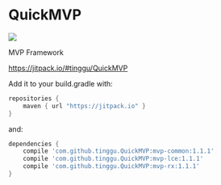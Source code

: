 # QuickMVP

[![](https://jitpack.io/v/tinggu/QuickMvp.svg)](https://jitpack.io/#tinggu/QuickMvp)

MVP Framework

https://jitpack.io/#tinggu/QuickMVP

Add it to your build.gradle with:
```gradle
repositories {
    maven { url "https://jitpack.io" }
}
```
and:

```gradle
dependencies {
    compile 'com.github.tinggu.QuickMVP:mvp-common:1.1.1'
    compile 'com.github.tinggu.QuickMVP:mvp-lce:1.1.1'
    compile 'com.github.tinggu.QuickMVP:mvp-rx:1.1.1'
}
```
